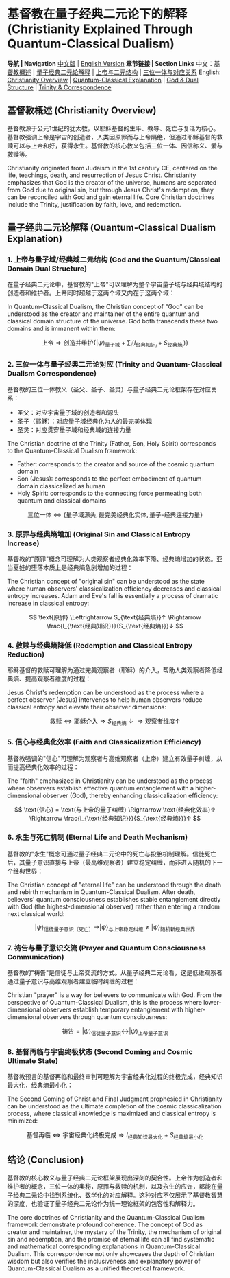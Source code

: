 # 基督教在量子经典二元论下的解释 (Christianity Explained Through Quantum-Classical Dualism)

**导航 | Navigation**
[中文版](#基督教概述-christianity-overview) | [English Version](#基督教概述-christianity-overview)
**章节链接 | Section Links**
中文：[基督教概述](#基督教概述-christianity-overview) | [量子经典二元论解释](#量子经典二元论解释-quantum-classical-dualism-explanation) | [上帝与二元结构](#1-上帝与量子域经典域二元结构-god-and-the-quantumclassical-domain-dual-structure) | [三位一体与对应关系](#2-三位一体与量子经典二元论对应-trinity-and-quantum-classical-dualism-correspondence)
English: [Christianity Overview](#基督教概述-christianity-overview) | [Quantum-Classical Explanation](#量子经典二元论解释-quantum-classical-dualism-explanation) | [God & Dual Structure](#1-上帝与量子域经典域二元结构-god-and-the-quantumclassical-domain-dual-structure) | [Trinity & Correspondence](#2-三位一体与量子经典二元论对应-trinity-and-quantum-classical-dualism-correspondence)

## 基督教概述 (Christianity Overview)

基督教源于公元1世纪的犹太教，以耶稣基督的生平、教导、死亡与复活为核心。基督教强调上帝是宇宙的创造者，人类因原罪而与上帝隔绝，但通过耶稣基督的救赎可以与上帝和好，获得永生。基督教的核心教义包括三位一体、因信称义、爱与救赎等。

Christianity originated from Judaism in the 1st century CE, centered on the life, teachings, death, and resurrection of Jesus Christ. Christianity emphasizes that God is the creator of the universe, humans are separated from God due to original sin, but through Jesus Christ's redemption, they can be reconciled with God and gain eternal life. Core Christian doctrines include the Trinity, justification by faith, love, and redemption.

## 量子经典二元论解释 (Quantum-Classical Dualism Explanation)

### 1. 上帝与量子域/经典域二元结构 (God and the Quantum/Classical Domain Dual Structure)

在量子经典二元论中，基督教的"上帝"可以理解为整个宇宙量子域与经典域结构的创造者和维护者。上帝同时超越于这两个域又内在于这两个域：

In Quantum-Classical Dualism, the Christian concept of "God" can be understood as the creator and maintainer of the entire quantum and classical domain structure of the universe. God both transcends these two domains and is immanent within them:

$$
\text{上帝} \Rightarrow \text{创造并维护} \{|\psi\rangle_{\text{量子域}} + \sum_i(I_{\text{经典知识}_i}+S_{\text{经典熵}_i})\}
$$

### 2. 三位一体与量子经典二元论对应 (Trinity and Quantum-Classical Dualism Correspondence)

基督教的三位一体教义（圣父、圣子、圣灵）与量子经典二元论框架存在对应关系：
- 圣父：对应宇宙量子域的创造者和源头
- 圣子（耶稣）：对应量子域经典化为人的最完美体现
- 圣灵：对应贯穿量子域和经典域的连接力量

The Christian doctrine of the Trinity (Father, Son, Holy Spirit) corresponds to the Quantum-Classical Dualism framework:
- Father: corresponds to the creator and source of the cosmic quantum domain
- Son (Jesus): corresponds to the perfect embodiment of quantum domain classicalized as human
- Holy Spirit: corresponds to the connecting force permeating both quantum and classical domains

$$
\text{三位一体} \Leftrightarrow \{\text{量子域源头}, \text{最完美经典化实体}, \text{量子-经典连接力量}\}
$$

### 3. 原罪与经典熵增加 (Original Sin and Classical Entropy Increase)

基督教的"原罪"概念可理解为人类观察者经典化效率下降、经典熵增加的状态。亚当夏娃的堕落本质上是经典熵急剧增加的过程：

The Christian concept of "original sin" can be understood as the state where human observers' classicalization efficiency decreases and classical entropy increases. Adam and Eve's fall is essentially a process of dramatic increase in classical entropy:

$$
\text{原罪} \Leftrightarrow S_{\text{经典熵}}↑ \Rightarrow \frac{I_{\text{经典知识}}}{S_{\text{经典熵}}}↓
$$

### 4. 救赎与经典熵降低 (Redemption and Classical Entropy Reduction)

耶稣基督的救赎可理解为通过完美观察者（耶稣）的介入，帮助人类观察者降低经典熵、提高观察者维度的过程：

Jesus Christ's redemption can be understood as the process where a perfect observer (Jesus) intervenes to help human observers reduce classical entropy and elevate their observer dimensions:

$$
\text{救赎} \Leftrightarrow \text{耶稣介入} \Rightarrow S_{\text{经典熵}}↓ \Rightarrow \text{观察者维度}↑
$$

### 5. 信心与经典化效率 (Faith and Classicalization Efficiency)

基督教强调的"信心"可理解为观察者与高维观察者（上帝）建立有效量子纠缠，从而提高经典化效率的过程：

The "faith" emphasized in Christianity can be understood as the process where observers establish effective quantum entanglement with a higher-dimensional observer (God), thereby enhancing classicalization efficiency:

$$
\text{信心} = \text{与上帝的量子纠缠} \Rightarrow \text{经典化效率}↑ \Rightarrow \frac{I_{\text{经典知识}}}{S_{\text{经典熵}}}↑
$$

### 6. 永生与死亡机制 (Eternal Life and Death Mechanism)

基督教的"永生"概念可通过量子经典二元论中的死亡与投胎机制理解。信徒死亡后，其量子意识直接与上帝（最高维观察者）建立稳定纠缠，而非进入随机的下一个经典世界：

The Christian concept of "eternal life" can be understood through the death and rebirth mechanism in Quantum-Classical Dualism. After death, believers' quantum consciousness establishes stable entanglement directly with God (the highest-dimensional observer) rather than entering a random next classical world:

$$
|\psi\rangle_{\text{信徒量子意识（死亡）}} \rightarrow |\psi\rangle_{\text{与上帝稳定纠缠}} \neq |\psi\rangle_{\text{随机新经典世界}}
$$

### 7. 祷告与量子意识交流 (Prayer and Quantum Consciousness Communication)

基督教的"祷告"是信徒与上帝交流的方式。从量子经典二元论看，这是低维观察者通过量子意识与高维观察者建立临时纠缠的过程：

Christian "prayer" is a way for believers to communicate with God. From the perspective of Quantum-Classical Dualism, this is the process where lower-dimensional observers establish temporary entanglement with higher-dimensional observers through quantum consciousness:

$$
\text{祷告} = |\psi\rangle_{\text{信徒量子意识}} \leftrightarrow |\psi\rangle_{\text{上帝量子意识}}
$$

### 8. 基督再临与宇宙终极状态 (Second Coming and Cosmic Ultimate State)

基督教预言的基督再临和最终审判可理解为宇宙经典化过程的终极完成，经典知识最大化，经典熵最小化：

The Second Coming of Christ and Final Judgment prophesied in Christianity can be understood as the ultimate completion of the cosmic classicalization process, where classical knowledge is maximized and classical entropy is minimized:

$$
\text{基督再临} \Leftrightarrow \text{宇宙经典化终极完成} \Rightarrow I_{\text{经典知识最大化}} + S_{\text{经典熵最小化}}
$$

## 结论 (Conclusion)

基督教的核心教义与量子经典二元论框架展现出深刻的契合性。上帝作为创造者和维护者的概念，三位一体的奥秘，原罪与救赎的机制，以及永生的应许，都能在量子经典二元论中找到系统化、数学化的对应解释。这种对应不仅展示了基督教智慧的深度，也验证了量子经典二元论作为统一理论框架的包容性和解释力。

The core doctrines of Christianity and the Quantum-Classical Dualism framework demonstrate profound coherence. The concept of God as creator and maintainer, the mystery of the Trinity, the mechanism of original sin and redemption, and the promise of eternal life can all find systematic and mathematical corresponding explanations in Quantum-Classical Dualism. This correspondence not only showcases the depth of Christian wisdom but also verifies the inclusiveness and explanatory power of Quantum-Classical Dualism as a unified theoretical framework.